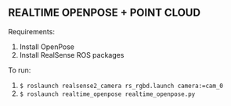 REALTIME OPENPOSE + POINT CLOUD
---

Requirements:

1. Install OpenPose
2. Install RealSense ROS packages

To run:

1. `$ roslaunch realsense2_camera rs_rgbd.launch camera:=cam_0`
2. `$ roslaunch realtime_openpose realtime_openpose.py`